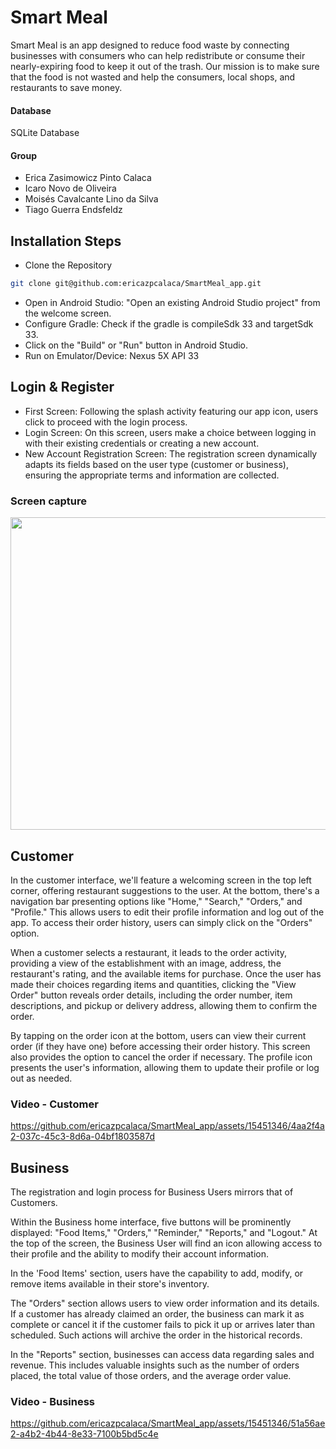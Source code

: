 # Smart Meal

Smart Meal is an app designed to reduce food waste by connecting businesses with consumers who can help redistribute or consume their nearly-expiring food to keep it out of the trash. Our mission is to make sure that the food is not wasted and help the consumers, local shops, and restaurants to save money.
#### Database
SQLite Database
#### Group
* Erica Zasimowicz Pinto Calaca 
* Icaro Novo de Oliveira
* Moisés Cavalcante Lino da Silva
* Tiago Guerra Endsfeldz
  
## Installation Steps
* Clone the Repository
```bash
git clone git@github.com:ericazpcalaca/SmartMeal_app.git
```
* Open in Android Studio: "Open an existing Android Studio project" from the welcome screen.
* Configure Gradle: Check if the gradle is compileSdk 33 and targetSdk 33.
* Click on the "Build" or "Run" button in Android Studio. 
* Run on Emulator/Device: Nexus 5X API 33

## Login & Register
* First Screen: Following the splash activity featuring our app icon, users click to proceed with the login process.
* Login Screen: On this screen, users make a choice between logging in with their existing credentials or creating a new account.
* New Account Registration Screen: The registration screen dynamically adapts its fields based on the user type (customer or business), ensuring the appropriate terms and information are collected.

### Screen capture
<img src="https://github.com/ericazpcalaca/SmartMeal_app/assets/15451346/f0b45879-d08e-4be8-b67f-42dd2cc71acf" width="800" height="500"> 

## Customer
In the customer interface, we'll feature a welcoming screen in the top left corner, offering restaurant suggestions to the user. At the bottom, there's a navigation bar presenting options like "Home," "Search," "Orders," and "Profile." This allows users to edit their profile information and log out of the app. To access their order history, users can simply click on the "Orders" option.

When a customer selects a restaurant, it leads to the order activity, providing a view of the establishment with an image, address, the restaurant's rating, and the available items for purchase. Once the user has made their choices regarding items and quantities, clicking the "View Order" button reveals order details, including the order number, item descriptions, and pickup or delivery address, allowing them to confirm the order.

By tapping on the order icon at the bottom, users can view their current order (if they have one) before accessing their order history. This screen also provides the option to cancel the order if necessary. The profile icon presents the user's information, allowing them to update their profile or log out as needed.

### Video - Customer
https://github.com/ericazpcalaca/SmartMeal_app/assets/15451346/4aa2f4a2-037c-45c3-8d6a-04bf1803587d

## Business
The registration and login process for Business Users mirrors that of Customers.

Within the Business home interface, five buttons will be prominently displayed: "Food Items," "Orders," "Reminder," "Reports," and "Logout." At the top of the screen, the Business User will find an icon allowing access to their profile and the ability to modify their account information.

In the 'Food Items' section, users have the capability to add, modify, or remove items available in their store's inventory.

The "Orders" section allows users to view order information and its details. If a customer has already claimed an order, the business can mark it as complete or cancel it if the customer fails to pick it up or arrives later than scheduled. Such actions will archive the order in the historical records.

In the "Reports" section, businesses can access data regarding sales and revenue. This includes valuable insights such as the number of orders placed, the total value of those orders, and the average order value.

### Video - Business
https://github.com/ericazpcalaca/SmartMeal_app/assets/15451346/51a56ae2-a4b2-4b44-8e33-7100b5bd5c4e





